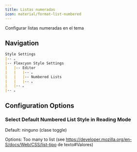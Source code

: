 ```yaml
---
title: Listas numeradas
icon: material/format-list-numbered
---
```


Configurar listas numeradas en el tema

## Navigation

```md
Style Settings
|-- 。
|-- Flexcyon Style Settings
|   |-- Editor
|   |   |-- 。
|   |   |-- Numbered Lists
|   |   |-- 。
|   |-- 。
|-- 。
```

## Configuration Options

### Select Default Numbered List Style in Reading Mode

Default: ninguno (clase toggle)

Options: Too many to list (see https://developer.mozilla.org/en-S/docs/Web/CSS/list-tipo de texto#Valores)
